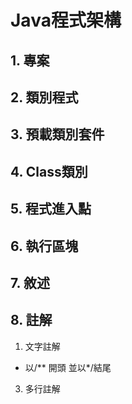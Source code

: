 # Java程式架構

## 1. 專案
## 2. 類別程式
## 3. 預載類別套件
## 4. Class類別
## 5. 程式進入點
## 6. 執行區塊
## 7. 敘述
## 8. 註解
 1. 文字註解
 - 以/** 開頭 並以*/結尾
 3. 多行註解
